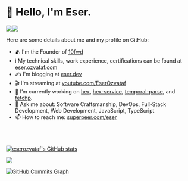 <h1>👋 Hello, I'm Eser.</h1>

<a href="https://www.twitter.com/eserozvataf" target="_blank" rel="noreferrer"><img
src="https://img.shields.io/twitter/follow/eserozvataf?logo=twitter&style=for-the-badge&color=0891b2&labelColor=1c1917"
/></a><a href="https://www.github.com/eserozvataf" target="_blank" rel="noreferrer"><img
src="https://img.shields.io/github/followers/eserozvataf?logo=github&style=for-the-badge&color=0891b2&labelColor=1c1917" /></a>


Here are some details about me and my profile on GitHub:

- 🫂 I'm the Founder of [10fwd](https://10forward.io/)
- ℹ️ My technical skills, work experience, certifications can be found at [eser.ozvataf.com](https://eser.ozvataf.com)
- ✍️ I'm blogging at [eser.dev](https://eser.dev)
- 🎬 I'm streaming at [youtube.com/EserOzvataf](https://youtube.com/EserOzvataf)
- 🔭 I’m currently working on [hex](https://github.com/eserozvataf/hex), [hex-service](https://github.com/eserozvataf/hex-service), [temporal-parse](https://github.com/eserozvataf/temporal-parse), and [fetchp](https://github.com/eserozvataf/fetchp).
- 💬 Ask me about: Software Craftsmanship, DevOps, Full-Stack Development, Web Development, JavaScript, TypeScript
- 📫 How to reach me: [superpeer.com/eser](https://superpeer.com/eser)

<br />
<br />
<p>
  <a href="http://www.github.com/eserozvataf"><img src="https://github-readme-stats.vercel.app/api?username=eserozvataf&show_icons=true&hide=&count_private=true&title_color=0891b2&text_color=ffffff&icon_color=0891b2&bg_color=1c1917&hide_border=true&show_icons=true" alt="eserozvataf's GitHub stats" /></a>

  <a href="http://www.github.com/eserozvataf"><img src="https://github-readme-streak-stats.herokuapp.com/?user=eserozvataf&stroke=ffffff&background=1c1917&ring=0891b2&fire=0891b2&currStreakNum=ffffff&currStreakLabel=0891b2&sideNums=ffffff&sideLabels=ffffff&dates=ffffff&hide_border=true" /></a>

  <a href="http://www.github.com/eserozvataf"><img src="https://activity-graph.herokuapp.com/graph?username=eserozvataf&bg_color=1c1917&color=ffffff&line=0891b2&point=ffffff&area_color=1c1917&area=true&hide_border=true&custom_title=GitHub%20Commits%20Graph" alt="GitHub Commits Graph" /></a>
</p>
